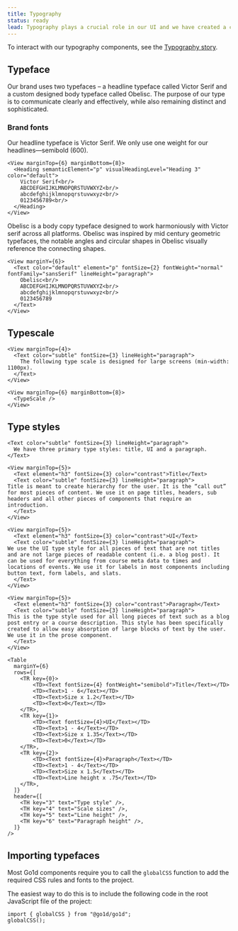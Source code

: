 ```yaml
---
title: Typography
status: ready
lead: Typography plays a crucial role in our UI and we have created a compact and streamlined system to create the ever important and necessary hierarchy for our users to navigate both our UI and our marketing site.
---
```


To interact with our typography components, see the [Typography story](https://go1d.go1.com/storybook/?path=/docs/athletic-foundations-typography--page).

## Typeface

Our brand uses two typefaces – a headline typeface called Victor Serif and a custom designed body typeface called Obelisc. The purpose of our type is to communicate clearly and effectively, while also remaining distinct and sophisticated.

### Brand fonts

Our headline typeface is Victor Serif. We only use one weight for our headlines—semibold (600).

```!jsx
<View marginTop={6} marginBottom={8}>
  <Heading semanticElement="p" visualHeadingLevel="Heading 3" color="default">
    Victor Serif<br/>
    ABCDEFGHIJKLMNOPQRSTUVWXYZ<br/>
    abcdefghijklmnopqrstuvwxyz<br/>
    0123456789<br/>
  </Heading>
</View>
```

Obelisc is a body copy typeface designed to work harmoniously with Victor serif across all platforms. Obelisc was inspired by mid century geometric typefaces, the notable angles and circular shapes in Obelisc visually reference the connecting shapes.

```!jsx
<View marginY={6}>
  <Text color="default" element="p" fontSize={2} fontWeight="normal" fontFamily="sansSerif" lineHeight="paragraph">
    Obelisc<br/>
    ABCDEFGHIJKLMNOPQRSTUVWXYZ<br/>
    abcdefghijklmnopqrstuvwxyz<br/>
    0123456789
  </Text>
</View>
```

## Typescale

```!jsx
<View marginTop={4}>
  <Text color="subtle" fontSize={3} lineHeight="paragraph">
    The following type scale is designed for large screens (min-width: 1100px).
  </Text>
</View>
```

```!jsx
<View marginTop={6} marginBottom={8}>
  <TypeScale />
</View>
```

## Type styles

```!jsx
<Text color="subtle" fontSize={3} lineHeight="paragraph">
  We have three primary type styles: title, UI and a paragraph.
</Text>
```

```!jsx
<View marginTop={5}>
  <Text element="h3" fontSize={3} color="contrast">Title</Text>
  <Text color="subtle" fontSize={3} lineHeight="paragraph">
Title is meant to create hierarchy for the user. It is the “call out” for most pieces of content. We use it on page titles, headers, sub headers and all other pieces of components that require an introduction.
  </Text>
</View>
```

```!jsx
<View marginTop={5}>
  <Text element="h3" fontSize={3} color="contrast">UI</Text>
  <Text color="subtle" fontSize={3} lineHeight="paragraph">
We use the UI type style for all pieces of text that are not titles and are not large pieces of readable content (i.e. a blog post). It can be used for everything from course meta data to times and locations of events. We use it for labels in most components including button text, form labels, and slats.
  </Text>
</View>
```

```!jsx
<View marginTop={5}>
  <Text element="h3" fontSize={3} color="contrast">Paragraph</Text>
  <Text color="subtle" fontSize={3} lineHeight="paragraph">
This is the type style used for all long pieces of text such as a blog post entry or a course description. This style has been specifically created to allow easy absorption of large blocks of text by the user. We use it in the prose component.
  </Text>
</View>
```

```!jsx
<Table
  marginY={6}
  rows={[
    <TR key={0}>
        <TD><Text fontSize={4} fontWeight="semibold">Title</Text></TD>
        <TD><Text>1 - 6</Text></TD>
        <TD><Text>Size x 1.2</Text></TD>
        <TD><Text>0</Text></TD>
    </TR>,
    <TR key={1}>
        <TD><Text fontSize={4}>UI</Text></TD>
        <TD><Text>1 - 4</Text></TD>
        <TD><Text>Size x 1.35</Text></TD>
        <TD><Text>0</Text></TD>
    </TR>,
    <TR key={2}>
        <TD><Text fontSize={4}>Paragraph</Text></TD>
        <TD><Text>1 - 4</Text></TD>
        <TD><Text>Size x 1.5</Text></TD>
        <TD><Text>Line height x .75</Text></TD>
    </TR>,
  ]}
  header={[
    <TH key="3" text="Type style" />,
    <TH key="4" text="Scale sizes" />,
    <TH key="5" text="Line height" />,
    <TH key="6" text="Paragraph height" />,
  ]}
/>
```

## Importing typefaces

Most Go1d components require you to call the `globalCSS` function to add the required CSS rules and fonts to the project.

The easiest way to do this is to include the following code in the root JavaScript file of the project:

```
import { globalCSS } from "@go1d/go1d";
globalCSS();
```

